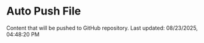 # Auto Push File

Content that will be pushed to GitHub repository.
Last updated: 08/23/2025, 04:48:20 PM